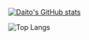 [![Daito's GitHub stats](https://github-readme-stats.vercel.app/api?username=kimagure-ningen&theme=tokyonight)](https://github.com/anuraghazra/github-readme-stats)

![Top Langs](https://github-readme-stats.vercel.app/api/top-langs/?username=kimagure-ningen&layout=compact)
